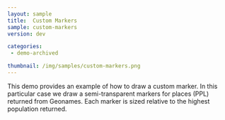 ```yaml
---
layout: sample
title:  Custom Markers
sample: custom-markers
version: dev

categories:
 - demo-archived

thumbnail: /img/samples/custom-markers.png
---
```


This demo provides an example of how to draw a custom marker. In this particular case we draw a semi-transparent markers for places (PPL) returned from Geonames. Each marker is sized relative to the highest population returned.
